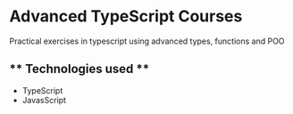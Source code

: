 # Advanced TypeScript Courses
Practical exercises in typescript using advanced types, functions and POO
## ** Technologies used **
-  TypeScript
-   JavasScript
